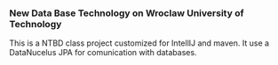 ### New Data Base Technology on Wroclaw University of Technology 
This is a NTBD class project customized for IntellIJ and maven. It use a DataNucelus JPA for comunication with databases.

